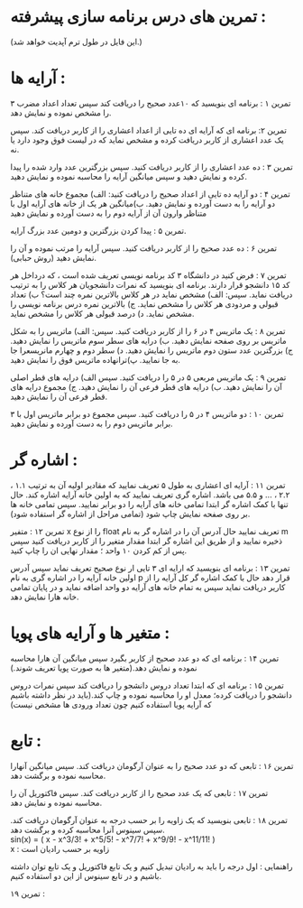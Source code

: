 # تمرین های درس برنامه سازی پیشرفته :
(این فایل در طول ترم آپدیت خواهد شد.)

# آرایه ها : 

تمرین ۱ :
برنامه ای بنویسید که ۱۰عدد صحیح را دریافت کند سپس تعداد اعداد مضرب ۳ را مشخص نموده و نمایش دهد.

تمرین ۲:
برنامه ای که آرایه ای ده تایی از اعداد اعشاری را از کاربر دریافت کند. سپس یک عدد اعشاری از کاربر دریافت کرده و مشخص نماید که در لیست فوق وجود دارد یا نه.

تمرین ۳ :
ده عدد اعشاری را از کاربر دریافت کنید. سپس بزرگترین عدد وارد شده را پیدا کرده و نمایش دهید و سپس میانگین آرایه را محاسبه نموده و نمایش دهید.

تمرین ۴ :
دو آرایه ده تایی از اعداد صحیح را دریافت کنید:
الف) مجموع خانه های متناظر دو آرایه را به دست آورده و نمایش دهید.
ب)میانگین هر یک از خانه های آرایه اول با متناظر وارون آن از آرایه دوم را به دست آورده و نمایش دهید

تمرین ۵ :
پیدا کردن بزرگترین و دومین عدد بزرگ آرایه.

تمرین ۶ :
ده عدد صحیح را از کاربر دریافت کنید. سپس آرایه را مرتب نموده و آن را نمایش دهید (روش حبابی).

تمرین ۷ :
فرض کنید در دانشگاه ۳ کد برنامه نویسی تعریف شده است ، که درداخل هر کد ۱۵ دانشجو قرار دارند. برنامه ای بنویسید که نمرات دانشجویان هر کلاس را به ترتیب دریافت نماید. سپس: الف) مشخص نماید در هر کلاس بالاترین نمره چند است؟ 
ب) تعداد قبولی و مردودی هر کلاس را مشخص نماید.
ج) بالاترین نمره درس برنامه نویسی را مشخص نماید.
د) درصد قبولی هر کلاس را مشخص نماید.

تمرین ۸ :
یک ماتریس ۴ در ۶ را از کاربر دریافت کنید. سپس:
الف) ماتریس را به شکل ماتریس بر روی صفحه نمایش دهید.
ب) درایه های سطر سوم ماتریس را نمایش دهید.
ج) بزرگترین عدد ستون دوم ماتریس را نمایش دهید.
د) سطر دوم و چهارم مانریسعرا جا به جا نمایید.
پ)ترانهاده ماتریس فوق را نمایش دهید.

تمرین ۹ :
یک ماتریس مربعی ۵ در ۵ را دریافت کنید. سپس
الف) درایه های قطر اصلی آن را نمایش دهید.
ب) درایه های قطر فرعی آن را نمایش دهید.
ج) مجموع درایه های قطر فرعی آن را نمایش دهید.

تمرین ۱۰ :
دو ماتریس ۴ در ۵ را دریافت کنید. سپس مجموع دو برابر ماتریس اول با ۳ برابر ماتریس دوم را به دست آورده و نمایش دهید.

# اشاره گر :

تمرین ۱۱ :
آرایه ای اعشاری به طول ۵ تعریف نمایید که مقادیر اولیه آن به ترتیب ۱.۱ ، ۲.۲ ، ... و ۵.۵ می باشد. اشاره گری تعریف نمایید که به اولین خانه آرایه اشاره کند. حال تنها با کمک اشاره گر ابتدا تمامی خانه های آرایه را دو برابر نمایید. سپس تمامی خانه ها بر روی صفحه نمایش چاپ شود (تمامی مراحل از اشاره گر استفاده شود).

تمرین ۱۲ : 
متفیر x را از نوع float تعریف نمایید حال آدرس آن را در اشاره گر به نام m ذخیره نمایید و از طریق این اشاره گر ابتدا مقدار متغیر را از کاربر دریافت کنید سپس پس از کم کردن ۱۰ واحد ؛ مقدار نهایی ان را چاپ کنید.

تمرین ۱۳ :
برنامه ای بنویسید که ارایه ای ۳ تایی ار نوع صحیح تعریف نماید سپس آدرس اولین خانه آرایه را در اشاره گری به نام p قرار دهد حال با کمک اشاره گر کل آرایه را از کاریر دریافت نماید سپس به تمام خانه های آرایه دو واحد اضافه نماید و در پایان تمامی خانه هارا نمایش دهد.

# متغیر ها و آرایه های پویا : 

تمرین ۱۴ : 
برنامه ای که دو عدد صحیح از کاربر بگیرد سپس میانگین آن هارا محاسبه نموده و نمایش دهد.(متغیر ها به صورت پویا تعریف شوند.)

تمرین ۱۵ :
برنامه ای که ابتدا تعداد دروس دانشجو را دریافت کند سپس نمرات دروس دانشجو را دریافت کرده؛ معدل او را محاسبه نموده و چاپ کند.(باید در نظر داشته باشیم که آرایه پویا استفاده کنیم چون تعداد ورودی ها مشخص نیست)

# تابع : 

تمرین ۱۶ : 
تابعی که دو عدد صحیح را به عنوان آرگومان دریافت کند. سپس میانگین آنهارا محاسبه نموده و برگشت دهد.

تمرین ۱۷ : 
تابعی که یک عدد صحیح را از کاربر دریافت کند. سپس فاکتوریل آن را محاسبه نموده و نمایش دهد. 

تمرین ۱۸ : 
تابعی بنویسید که یک زاویه را بر حسب درجه به عنوان آرگومان دریافت کند. سپس سینوس آنرا محاسبه کرده و برگشت دهد. 
<br>
sin(x) = ( x - x^3/3! + x^5/5! - x^7/7! + x^9/9! - x^11/11! )
<br> x : زاویه بر حسب رادیان است 

راهنمایی : اول درجه را باید به رادیان تبدیل کنیم و یک تابع فاکتوریل و یک تابع توان داشته باشیم و در تابع سینوس از این دو استفاده کنیم.

تمرین ۱۹ : 

